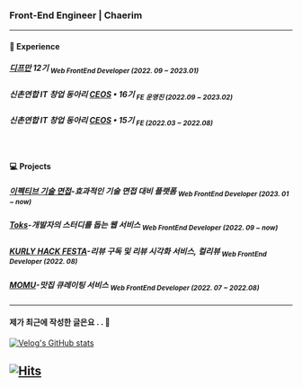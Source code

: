 ###  Front-End Engineer | Chaerim
---
#### 💬  Experience

##### [디프만](https://www.depromeet.com/) 12기 <sub>Web FrontEnd Developer (2022. 09 ~ 2023.01)</sub>
##### 신촌연합 IT 창업 동아리 [CEOS](https://www.ceos.or.kr/) • 16기 <sub>FE 운영진 (2022.09 ~ 2023.02)</sub>
##### 신촌연합 IT 창업 동아리 [CEOS](https://www.ceos.or.kr/) • 15기 <sub>FE (2022.03 ~ 2022.08)</sub>

</br>

#### 💻  Projects

##### [이펙티브 기술 면접](https://github.com/effective-tech-interview)-효과적인 기술 면접 대비 플랫폼 <sub>Web FrontEnd Developer (2023. 01 ~ now)</sub>
##### [Toks](https://github.com/depromeet/toks-web)-개발자의 스터디를 돕는 웹 서비스 <sub>Web FrontEnd Developer (2022. 09 ~ now)</sub>
##### [KURLY HACK FESTA](https://github.com/KURLY-HACK/kurly-client)-리뷰 구독 및 리뷰 시각화 서비스, 컬리뷰 <sub>Web FrontEnd Developer (2022. 08)</sub> </br>
##### [MOMU](https://github.com/Team-Momu)-맛집 큐레이팅 서비스 <sub>Web FrontEnd Developer (2022. 07 ~ 2022.08)</sub> 



---
#### 제가 최근에 작성한 글은요 . . 📝
[![Velog's GitHub stats](https://velog-readme-stats.vercel.app/api?name=chaeerim&color=dark)](https://velog-readme-stats.vercel.app/api/redirect?name=chaeerim)

[![Hits](https://hits.seeyoufarm.com/api/count/incr/badge.svg?url=https%3A%2F%2Fgithub.com%2Fchaaerim&count_bg=%2393D4D5&title_bg=%23555555&icon=&icon_color=%23E7E7E7&title=hits&edge_flat=false)](https://hits.seeyoufarm.com)
---
